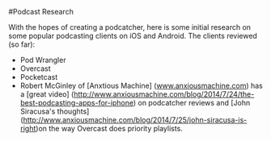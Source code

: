 #Podcast Research

With the hopes of creating a podcatcher, here is some initial research on some popular podcasting clients on iOS and Android. The clients reviewed (so far):
* Pod Wrangler
* Overcast
* Pocketcast
* Robert McGinley of [Anxtious Machine] (www.anxiousmachine.com) has a [great video] (http://www.anxiousmachine.com/blog/2014/7/24/the-best-podcasting-apps-for-iphone) on podcatcher reviews and [John Siracusa's thoughts] (http://www.anxiousmachine.com/blog/2014/7/25/john-siracusa-is-right)on the way Overcast does priority playlists.
